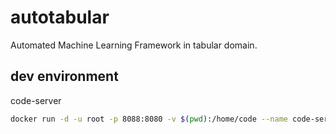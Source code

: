 # autotabular
Automated Machine Learning Framework in tabular domain.

## dev environment
code-server

```sh
docker run -d -u root -p 8088:8080 -v $(pwd):/home/code --name code-server xhq123/code-server
```
